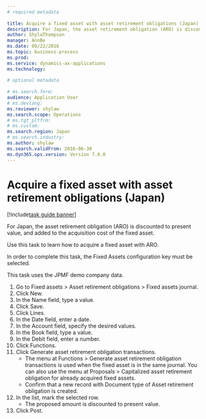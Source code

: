 ```yaml
--- 
# required metadata 
 
title: Acquire a fixed asset with asset retirement obligations (Japan)
description: For Japan, the asset retirement obligation (ARO) is discounted to present value, and added to the acquisition cost of the fixed asset. 
author: ShylaThompson
manager: AnnBe 
ms.date: 09/22/2016
ms.topic: business-process 
ms.prod:  
ms.service: dynamics-ax-applications 
ms.technology:  
 
# optional metadata 
 
# ms.search.form:   
audience: Application User 
# ms.devlang:  
ms.reviewer: shylaw
ms.search.scope: Operations 
# ms.tgt_pltfrm:  
# ms.custom:  
ms.search.region: Japan
# ms.search.industry: 
ms.author: shylaw
ms.search.validFrom: 2016-06-30 
ms.dyn365.ops.version: Version 7.0.0 
---
```

# Acquire a fixed asset with asset retirement obligations (Japan)

[!include[task guide banner](../../includes/task-guide-banner.md)]

For Japan, the asset retirement obligation (ARO) is discounted to present value, and added to the acquisition cost of the fixed asset. 

Use this task to learn how to acquire a fixed asset with ARO. 

In order to complete this task, the Fixed Assets configuration key must be selected.

This task uses the JPMF demo company data.

1. Go to Fixed assets > Asset retirement obligations > Fixed assets journal.
2. Click New.
3. In the Name field, type a value.
4. Click Save.
5. Click Lines.
6. In the Date field, enter a date.
7. In the Account field, specify the desired values.
8. In the Book field, type a value.
9. In the Debit field, enter a number.
10. Click Functions.
11. Click Generate asset retirement obligation transactions.
    * The menu at Functions > Generate asset retirement obligation transactions is used when the fixed asset is in the same journal.     You can also use the menu at Proposals > Capitalized asset retirement obligation for already acquired fixed assets.  
    * Confirm that a new record with Document type of Asset retirement obligation is created.  
12. In the list, mark the selected row.
    * The proposed amount is discounted to present value.  
13. Click Post.

